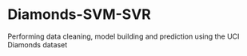 # Diamonds-SVM-SVR
Performing data cleaning, model building and prediction using the UCI Diamonds dataset
